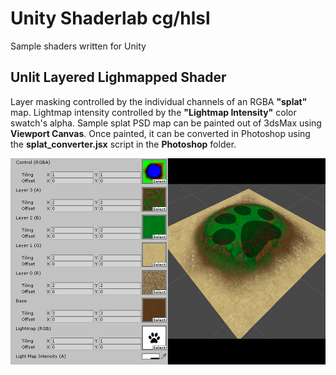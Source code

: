 # Unity Shaderlab cg/hlsl
Sample shaders written for Unity

## Unlit Layered Lighmapped Shader

Layer masking controlled by the individual channels of an RGBA **"splat"** map. 
Lightmap intensity controlled by the **"Lightmap Intensity"** color swatch's alpha.
Sample splat PSD map can be painted out of 3dsMax using **Viewport Canvas**. 
Once painted, it can be converted in Photoshop using the **splat_converter.jsx** script in the **Photoshop** folder.

![SampleImage](Samples/sample_material.png)
